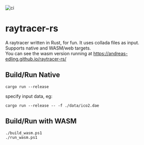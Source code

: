 ![ci](https://github.com/Andreas-Edling/raytracer-rs/actions/workflows/ci.yaml/badge.svg)

# raytracer-rs

A raytracer written in Rust, for fun. It uses collada files as input.  
Supports native and WASM/web targets.  
You can see the wasm version running at https://andreas-edling.github.io/raytracer-rs/

## Build/Run Native

```shell
cargo run --release
```

specify input data, eg: 
```shell
cargo run --release -- -f ./data/ico2.dae
```

## Build/Run with WASM 

```shell
./build_wasm.ps1
./run_wasm.ps1
```
